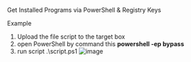 Get Installed Programs via PowerShell & Registry Keys

Example
1. Upload the file script to the target box
2. open PowerShell by command this **powershell -ep bypass**
3. run script .\script.ps1
![image](https://github.com/user-attachments/assets/d3be1a46-5b48-4dff-b6b1-de0930ffa70b)
